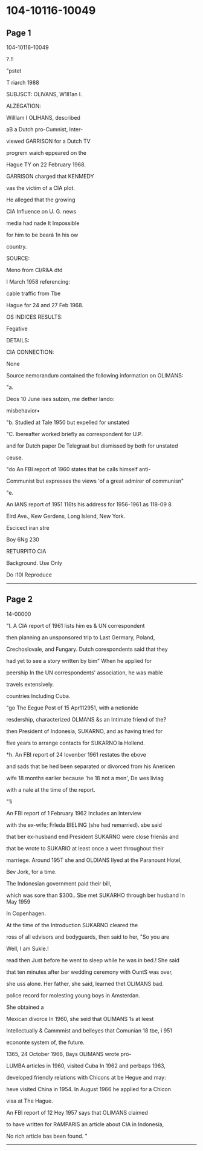 # 104-10116-10049

## Page 1

104-10116-10049

?.!!

"pstet

T riarch 1988

SUBJSCT: OLIVANS, W1ll1an I.

ALZEGATION:

WillIam I OLIHANS, described

aB a Dutch pro-Cumnist, Inter-

viewed GARRISON for a Dutch TV

progrem waich eppeared on the

Hague TY on 22 February 1968.

GARRISON charged that KENMEDY

vas the victim of a CIA plot.

He alleged that the growing

CIA Influence on U. G. news

media had nade It Impossible

for him to be beará 1n his ow

country.

SOURCE:

Meno from CI/R&A dtd

I March 1958 referencing:

cable traffic from Tbe

Hague for 24 and 27 Feb 1968.

OS INDICES RESULTS:

Fegative

DETAILS:

CIA CONNECTION:

None

Source nemorandum contained the following information on OLIMANS:

"a.

Deos 10 June ises sulzen, me dether lando:

misbehavior•

"b. Studied at Tale 1950 but expelled for unstated

"C. Ibereafter worked briefly as correspondent for U.P.

and for Dutch paper De Telegraat but dismissed by both for unstated

ceuse.

"do An FBI report of 1960 states that be calls himself anti-

Communist but expresses the views 'of a great admirer of communisn"

"e.

An IANS report of 1951 116ts his address for 1956-1961 as 118-09 8

Eird Ave., Kew Gerdens, Long Islend, New York.

Escicect iran stre

Boy 6Ng 230

RETURPITO CIA

Background. Use Only

Do :10l Reproduce

---

## Page 2

14-00000

"I. A CIA report of 1961 lists him es & UN correspondent

then planning an unsponsored trip to Last Germary, Poland,

Crechoslovale, and Fungary. Dutch corespondents said that they

had yet to see a story written by bim" When he applied for

peership In the UN correspondents' association, he was mable

travels extensively.

countries Including Cuba.

"go The Eegue Post of 15 Apr112951, with a netionide

resdership, characterized OLMANS &s an Intimate friend of the?

then President of Indonesia, SUKARNO, and as having tried for

five years to arrange contacts for SUKARNO la Hollend.

*h. An FBI report of 24 lovenber 1961 restates the ebove

and sads that be hed been separated or divorced from his Anericen

wife 18 months earlier because 'he 1ß not a men', De wes liviag

with a nale at the time of the report.

"1i

An FBI report of 1 February 1962 Includes an Interview

with the ex-wife; Frleda BIELING (she had remarried). sbe said

that ber ex-husband end President SUKARNO were close frienãs and

that be wrote to SUKARIO at least once a weet throughout their

marriege. Around 195T she and OLDIANS Ilyed at the Paranount Hotel,

Bev Jork, for a time.

The Indonesian government paid their bill,

which was sore than $300.. Sbe met SUKARHO through ber husband In May 1959

In Copenhagen.

At the time of the Introduction SUKARNO cleared the

ross of all edvisors and bodyguards, then said to her, "So you are

Well, I am Sukle.!

read then Just before he went to sleep while he was in bed.! She said

that ten minutes after ber wedding ceremony with OuntS was over,

she uss alone. Her father, she said, learned thet OLIMANS bad.

police record for molesting young boys in Amsterdan.

She obtained a

Mexican divorce In 1960, she seid that OLIMANS 1s at leest

Intellectually & Cammmist and belleyes that Comunian 18 tbe, i 951

econonte system of, the future.

1365, 24 October 1966, Bays OLIMANS wrote pro-

LUMBA articles in 1960, visited Cuba In 1962 and perbaps 1963,

developed friendly relations with Chicons at be Hegue and may:

heve visited China in 1954. In August 1966 he applied for a Chicon

visa at The Hague.

An FBI report of 12 Hey 1957 says that OLIMANS claimed

to have written for RAMPARIS an article about CIA in Indonesía,

No rich article bas been found. "

---

